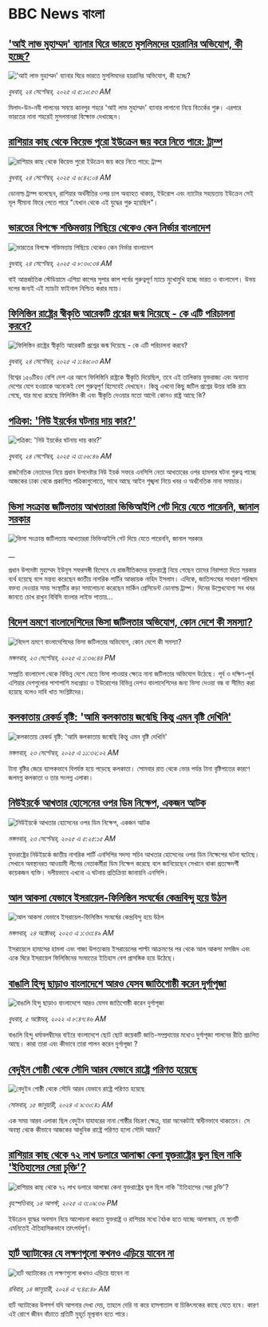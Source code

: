 # BBC News বাংলা## ['আই লাভ মুহাম্মদ' ব্যানার ঘিরে ভারতে মুসলিমদের হয়রানির অভিযোগ, কী হচ্ছে?](https://www.bbc.com/bengali/articles/cewnj2wl5e8o?at_medium=RSS&at_campaign=rss?at_campaign=githubrss)!['আই লাভ মুহাম্মদ' ব্যানার ঘিরে ভারতে মুসলিমদের হয়রানির অভিযোগ, কী হচ্ছে?](https://ichef.bbci.co.uk/ace/ws/240/cpsprodpb/3a9d/live/5b2e7570-98fb-11f0-928c-71dbb8619e94.jpg)_বুধবার, ২৪ সেপ্টেম্বর, ২০২৫ এ ৫:১০:৫৩ AM_মিলাদ-উন-নবী পালনের সময়ে কানপুর শহরে 'আই লাভ মুহাম্মদ' ব্যানার লাগানো নিয়ে বিতর্কের শুরু। এরপরে ভারতের নানা শহরেই মুসলমানরা বিক্ষোভ দেখাচ্ছেন।## [রাশিয়ার কাছ থেকে কিয়েভ পুরো ইউক্রেন জয় করে নিতে পারে: ট্রাম্প](https://www.bbc.com/bengali/articles/cwyrwxgj42do?at_medium=RSS&at_campaign=rss?at_campaign=githubrss)![রাশিয়ার কাছ থেকে কিয়েভ পুরো ইউক্রেন জয় করে নিতে পারে: ট্রাম্প](https://ichef.bbci.co.uk/ace/ws/240/cpsprodpb/0404/live/9f1aeef0-98f4-11f0-af62-91486a511a31.jpg)_বুধবার, ২৪ সেপ্টেম্বর, ২০২৫ এ ৬:৪২:০৪ AM_ডোনাল্ড ট্রাম্প বলেছেন, রাশিয়ার অর্থনীতির ওপর চাপ অব্যাহত থাকায়, ইউরোপ এবং ন্যাটোর সহায়তায় ইউক্রেন সেই মূল সীমানা ফিরে পেতে পারে "যেখান থেকে এই যুদ্ধের শুরু হয়েছিল"।## [ভারতের বিপক্ষে শক্তিমত্তায় পিছিয়ে থেকেও কেন নির্ভার বাংলাদেশ](https://www.bbc.com/bengali/articles/cgknemm47rxo?at_medium=RSS&at_campaign=rss?at_campaign=githubrss)![ভারতের বিপক্ষে শক্তিমত্তায় পিছিয়ে থেকেও কেন নির্ভার বাংলাদেশ](https://ichef.bbci.co.uk/ace/ws/240/cpsprodpb/faea/live/f72e3c80-9919-11f0-af62-91486a511a31.jpg)_বুধবার, ২৪ সেপ্টেম্বর, ২০২৫ এ ৮:৩০:৩৪ AM_বাই আন্তর্জাতিক স্টেডিয়ামে এশিয়া কাপের সুপার কাপ পর্বের গুরুত্বপূর্ণ ম্যাচে মুখোমুখি হচ্ছে ভারত ও বাংলাদেশ। উভয় দলের জন্যই এই ম্যাচটা ফাইনাল নিশ্চিত করার ম্যাচ।## [ফিলিস্তিন রাষ্ট্রের স্বীকৃতি আরেকটি প্রশ্নের জন্ম দিয়েছে - কে এটি পরিচালনা করবে?](https://www.bbc.com/bengali/articles/c77dzyr1rrpo?at_medium=RSS&at_campaign=rss?at_campaign=githubrss)![ফিলিস্তিন রাষ্ট্রের স্বীকৃতি আরেকটি প্রশ্নের জন্ম দিয়েছে - কে এটি পরিচালনা করবে?](https://ichef.bbci.co.uk/ace/ws/240/cpsprodpb/0cf3/live/41fa1bd0-9893-11f0-928c-71dbb8619e94.jpg)_বুধবার, ২৪ সেপ্টেম্বর, ২০২৫ এ ১:৪৬:০৩ AM_বিশ্বের ১৫০টিরও বেশি দেশ এর আগে ফিলিস্তিনি রাষ্ট্রকে স্বীকৃতি দিয়েছিল, তবে এই তালিকায় যুক্তরাজ্য এবং অন্যান্য দেশের যোগ হওয়াকে অনেকেই বেশ গুরুত্বপূর্ণ হিসেবেই দেখছেন। কিন্তু এখনো কিছু জটিল প্রশ্নের উত্তর বাকি রয়ে গেছে, যার মধ্যে রয়েছে ফিলিস্তিন কী এবং স্বীকৃতি দেওয়ার মতো আদৌ কোনও রাষ্ট্র আছে কি?## [পত্রিকা: 'নিউ ইয়র্কের ঘটনায় দায় কার?'](https://www.bbc.com/bengali/articles/cp3q4902d5po?at_medium=RSS&at_campaign=rss?at_campaign=githubrss)![পত্রিকা: 'নিউ ইয়র্কের ঘটনায় দায় কার?'](https://ichef.bbci.co.uk/ace/ws/240/cpsprodpb/71c7/live/43705cf0-98e7-11f0-858a-a904eacbef23.jpg)_বুধবার, ২৪ সেপ্টেম্বর, ২০২৫ এ ৩:০৬:৪৬ AM_রাজনৈতিক নেতাদের নিয়ে প্রধান উপদেষ্টার নিউ ইয়র্ক সফরে এনসিপি নেতা আখতারের ওপর হামলার ঘটনা গুরুত্ব পাচ্ছে আজকের ঢাকা থেকে প্রকাশিত পত্রিকাগুলোতে, সাথে আছে আইন শৃঙ্খলা নিয়ে খবর  ও অর্থনৈতিক নানা সমাচার।## [ভিসা সংক্রান্ত জটিলতায় আখতাররা ভিভিআইপি গেট দিয়ে যেতে পারেননি, জানাল সরকার](https://www.bbc.co.uk/bengali/live/cjd10995k00t?at_medium=RSS&at_campaign=rss?at_campaign=githubrss)![ভিসা সংক্রান্ত জটিলতায় আখতাররা ভিভিআইপি গেট দিয়ে যেতে পারেননি, জানাল সরকার](https://ichef.bbci.co.uk/ace/standard/240/cpsprodpb/1fb3/live/732df340-988c-11f0-af62-91486a511a31.jpg)__প্রধান উপদেষ্টা মুহাম্মদ ইউনূস সফরসঙ্গী হিসেবে যে রাজনীতিকদের যুক্তরাষ্ট্রে নিয়ে গেছেন তাদের নিরাপত্তা দিতে সরকার ব্যর্থ হয়েছে বলে মন্তব্য করেছেন জাতীয় নাগরিক পার্টির আহ্বায়ক নাহিদ ইসলাম। এদিকে, জাতিসংঘের সাধারণ পরিষদে বক্তব্য দেওয়ার সময় সংস্থাটির কড়া সমালোচনা করেছেন মার্কিন প্রেসিডেন্ট ডোনাল্ড ট্রাম্প। দিনের উল্লেখযোগ্য সব খবর জানতে চোখ রাখুন বিবিসি বাংলার লাইভ পাতায়...## [বিদেশ ভ্রমণে বাংলাদেশিদের ভিসা জটিলতার অভিযোগ, কোন দেশে কী সমস্যা?](https://www.bbc.com/bengali/articles/c87y425dn2jo?at_medium=RSS&at_campaign=rss?at_campaign=githubrss)![বিদেশ ভ্রমণে বাংলাদেশিদের ভিসা জটিলতার অভিযোগ, কোন দেশে কী সমস্যা?](https://ichef.bbci.co.uk/ace/ws/240/cpsprodpb/64e9/live/36ecd4f0-987d-11f0-8562-4f84fe3dcf98.jpg)_মঙ্গলবার, ২৩ সেপ্টেম্বর, ২০২৫ এ ১:৩৬:৪৪ PM_সম্প্রতি বাংলাদেশ থেকে বিভিন্ন দেশে যেতে ভিসা পাওয়ার ক্ষেত্রে নানা জটিলতার অভিযোগ উঠেছে। পূর্ব ও দক্ষিণ-পূর্ব এশিয়ার দেশগুলোর পাশাপাশি মধ্যপ্রাচ্য ও ইউরোপের বিভিন্ন দেশও বাংলাদেশিদের জন্য ভিসা দেওয়া বন্ধ বা সীমিত করা হয়েছে বলেও দাবি খাত সংশ্লিষ্টদের।## [কলকাতায় রেকর্ড বৃষ্টি: 'আমি কলকাতায় জন্মেছি কিন্তু এমন বৃষ্টি দেখিনি'](https://www.bbc.com/bengali/articles/c0q7p9p1dkjo?at_medium=RSS&at_campaign=rss?at_campaign=githubrss)![কলকাতায় রেকর্ড বৃষ্টি: 'আমি কলকাতায় জন্মেছি কিন্তু এমন বৃষ্টি দেখিনি'](https://ichef.bbci.co.uk/ace/ws/240/cpsprodpb/9f7b/live/e4407c90-985c-11f0-858a-a904eacbef23.jpg)_মঙ্গলবার, ২৩ সেপ্টেম্বর, ২০২৫ এ ১১:৩২:০২ AM_টানা বৃষ্টির জেরে ব্যাপকভাবে বিপর্যস্ত হয়ে পড়েছে কলকাতা। সোমবার রাত থেকে ভোর পর্যন্ত টানা বৃষ্টিপাতের কারণে জলমগ্ন কলকাতা ও তার সংলগ্ন এলাকা।## [নিউইয়র্কে আখতার হোসেনের ওপর ডিম নিক্ষেপ, একজন আটক](https://www.bbc.com/bengali/articles/cevz1n9jz28o?at_medium=RSS&at_campaign=rss?at_campaign=githubrss)![নিউইয়র্কে আখতার হোসেনের ওপর ডিম নিক্ষেপ, একজন আটক](https://ichef.bbci.co.uk/ace/ws/240/cpsprodpb/4cf8/live/d4f38e00-9837-11f0-945a-2f8008cb7eb7.png)_মঙ্গলবার, ২৩ সেপ্টেম্বর, ২০২৫ এ ৫:২৫:১৫ AM_যুক্তরাষ্ট্রের নিউইয়র্কে জাতীয় নাগরিক পার্টি এনসিপির সদস্য সচিব আখতার হোসেনের ওপর ডিম নিক্ষেপের ঘটনা ঘটেছে। সেখানে অবস্থানরত আওয়ামী লীগের নেতাকর্মীরা ডিম নিক্ষেপ করেছে বলে জানিয়েছেন সেখানে থাকা প্রত্যক্ষদর্শী কয়েকজন ব্যক্তি। দলীয়ভাবে এখনাে এ ঘটনায় প্রতিক্রিয়া জানায়নি এনসিপি।## [আল আকসা যেভাবে ইসরায়েল-ফিলিস্তিন সংঘর্ষের কেন্দ্রবিন্দু হয়ে উঠল](https://www.bbc.com/bengali/articles/cw9v2vr7jdpo?at_medium=RSS&at_campaign=rss?at_campaign=githubrss)![আল আকসা যেভাবে ইসরায়েল-ফিলিস্তিন সংঘর্ষের কেন্দ্রবিন্দু হয়ে উঠল](https://ichef.bbci.co.uk/ace/ws/240/cpsprodpb/29c7/live/de7fe310-71b0-11ee-b315-7d1db3f558c6.jpg)_মঙ্গলবার, ২৪ অক্টোবর, ২০২৩ এ ১:৩৩:৪৯ AM_ইসরায়েলে হামাসের হামলা এবং গাজা উপত্যকায় ইসরায়েলের পাল্টা আক্রমণের পর থেকে আল আকসা মসজিদ এবং একে ঘিরে ইসরায়েল ফিলিস্তিনের সংঘাতের ইতিহাস বেশ প্রাসঙ্গিক হয়ে উঠেছে।## [বাঙালি হিন্দু ছাড়াও বাংলাদেশে আরও যেসব জাতিগোষ্ঠী করেন দুর্গাপূজা](https://www.bbc.com/bengali/news-63121153?at_medium=RSS&at_campaign=rss?at_campaign=githubrss)![বাঙালি হিন্দু ছাড়াও বাংলাদেশে আরও যেসব জাতিগোষ্ঠী করেন দুর্গাপূজা](https://ichef.bbci.co.uk/ace/standard/240/cpsprodpb/85EF/production/_126978243_tripura.jpg)_বুধবার, ৫ অক্টোবর, ২০২২ এ ৮:৪৭:৪৬ AM_বাঙালি হিন্দু ধর্মাবলম্বীদের বাইরে বাংলাদেশে ছোট ছোট কয়েকটি জাতি-সম্প্রদায়ের মধ্যেও দুর্গাপূজা পালনের রীতি প্রচলিত আছে। কারা তারা এবং কীভাবে তারা পালন করেন দুর্গাপূজা ?## [বেদুইন গোষ্ঠী থেকে সৌদি আরব যেভাবে রাষ্ট্রে পরিণত হয়েছে](https://www.bbc.com/bengali/articles/cv245k80eyyo?at_medium=RSS&at_campaign=rss?at_campaign=githubrss)![বেদুইন গোষ্ঠী থেকে সৌদি আরব যেভাবে রাষ্ট্রে পরিণত হয়েছে](https://ichef.bbci.co.uk/ace/ws/240/cpsprodpb/a416/live/85d0e1a0-a226-11ee-bfd7-bb32476b6a5c.jpg)_সোমবার, ১৫ জানুয়ারী, ২০২৪ এ ৯:৩০:৪১ AM_এক সময় আরব এলাকা ছিল বেদুইন যাযাবরের নানা গোষ্ঠীর বিচরণ ক্ষেত্র, যারা অনেকটাই স্বাধীনভাবে থাকতেন। সে অবস্থা থেকে কীভাবে আজকের আধুনিক রাষ্ট্রে পরিণত হলো সৌদি আরব?## [রাশিয়ার কাছ থেকে ৭২ লাখ ডলারে আলাস্কা কেনা যুক্তরাষ্ট্রের ভুল ছিল নাকি 'ইতিহাসের সেরা চুক্তি'?](https://www.bbc.com/bengali/articles/c2kzpq131nzo?at_medium=RSS&at_campaign=rss?at_campaign=githubrss)![রাশিয়ার কাছ থেকে ৭২ লাখ ডলারে আলাস্কা কেনা যুক্তরাষ্ট্রের ভুল ছিল নাকি 'ইতিহাসের সেরা চুক্তি'?](https://ichef.bbci.co.uk/ace/ws/240/cpsprodpb/72b4/live/8b981eb0-78ed-11f0-8071-1788c7e8ae0e.jpg)_বৃহস্পতিবার, ১৪ আগস্ট, ২০২৫ এ ৩:০৯:৩৬ PM_ইউক্রেন যুদ্ধের অবসান নিয়ে আলোচনা করতে যুক্তরাষ্ট্র ও রাশিয়ার মধ্যে বৈঠক হতে যাচ্ছে আলাস্কায়, যে স্থানটি এমনিতেই ঐতিহাসিকভাবে তাৎপর্যপূর্ণ।## [হার্ট অ্যাটাকের যে লক্ষণগুলো কখনও এড়িয়ে যাবেন না](https://www.bbc.com/bengali/articles/c72yqzd5q1jo?at_medium=RSS&at_campaign=rss?at_campaign=githubrss)![হার্ট অ্যাটাকের যে লক্ষণগুলো কখনও এড়িয়ে যাবেন না](https://ichef.bbci.co.uk/ace/ws/240/cpsprodpb/d550/live/00b4c4d0-a31d-11ee-a161-25dd32717e28.jpg)_রবিবার, ১৪ জানুয়ারী, ২০২৪ এ ৭:৪৫:৪৮ AM_হার্ট অ্যাটাকের উপসর্গ যদি আপনার দেখা দেয়, তাহলে দেরি না করে হাসপাতাল বা চিকিৎসকের কাছে যেতে হবে। কারণ এই রোগে জীবন বাঁচাতে প্রতিটি মুহূর্ত মূল্যবান হতে পারে।